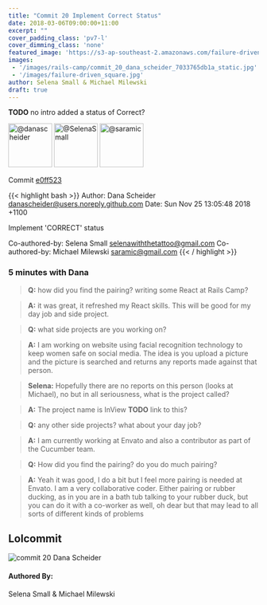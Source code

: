 ```yaml
---
title: "Commit 20 Implement Correct Status"
date: 2018-03-06T09:00:00+11:00
excerpt: ""
cover_padding_class: 'pv7-l'
cover_dimming_class: 'none'
featured_image: 'https://s3-ap-southeast-2.amazonaws.com/failure-driven-blog/railscamp-24-woodfield-hobart/commit_20_dana_scheider_7033765db1a.gif'
images:
 - '/images/rails-camp/commit_20_dana_scheider_7033765db1a_static.jpg'
 - '/images/failure-driven_square.jpg'
author: Selena Small & Michael Milewski 
draft: true
---
```


**TODO** no intro added a status of Correct?

<img alt="@danascheider" src="//github.com/danascheider.png" style="display: inline; width: 88px;" height="88" />
<img alt="@SelenaSmall" src="//github.com/SelenaSmall.png" style="display: inline; width: 88px;" height="88" />
<img alt="@saramic" src="//github.com/saramic.png" style="display: inline; width: 88px;" height="88" />

Commit [e0ff523](https://github.com/failure-driven/railscamp-search-term/commit/e0ff523800a38612f455633672dfaa6cebd08e01)

{{< highlight bash >}}
Author: Dana Scheider <danascheider@users.noreply.github.com>
Date:   Sun Nov 25 13:05:48 2018 +1100

Implement 'CORRECT' status

Co-authored-by: Selena Small <selenawiththetattoo@gmail.com>
Co-authored-by: Michael Milewski <saramic@gmail.com>
{{< / highlight >}}

### 5 minutes with Dana

> **Q:** how did you find the pairing? writing some React at Rails Camp?

> **A:** it was great, it refreshed my React skills. This will be good for my
> day job and side project.

> **Q:** what side projects are you working on?

> **A:** I am working on website using facial recognition technology to keep
> women safe on social media. The idea is you upload a picture and the picture
> is searched and returns any reports made against that person.

> **Selena:** Hopefully there are no reports on this person (looks at Michael),
> no but in all seriousness, what is the project called?

> **A:** The project name is InView **TODO** link to this?

> **Q:** any other side projects? what about your day job?

> **A:** I am currently working at Envato and also a contributor as part of the
> Cucumber team.

> **Q:** How did you find the pairing? do you do much pairing?

> **A:** Yeah it was good, I do a bit but I feel more pairing is needed at
> Envato. I am a very collaborative coder. Either pairing or rubber ducking, as
> in you are in a bath tub talking to your rubber duck, but you can do it with
> a co-worker as well, oh dear but that may lead to all sorts of
> different kinds of problems

## Lolcommit

![commit 20 Dana Scheider](https://s3-ap-southeast-2.amazonaws.com/failure-driven-blog/railscamp-24-woodfield-hobart/commit_20_dana_scheider_7033765db1a.gif)

#### Authored By:

Selena Small & Michael Milewski
